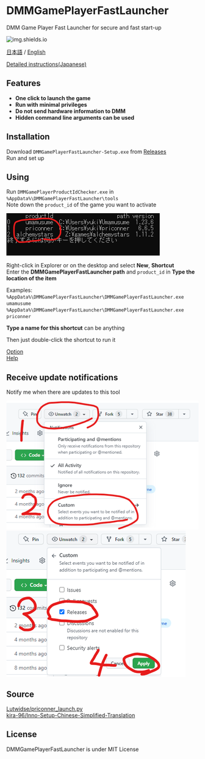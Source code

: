 # DMMGamePlayerFastLauncher

DMM Game Player Fast Launcher for secure and fast start-up

![img.shields.io](https://img.shields.io/github/downloads/fa0311/DMMGamePlayerFastLauncher/total)

[日本語](/README.md) / [English](/README-en.md)

[Detailed instructions(Japanese)](/docs/README-advance.md)

## Features

- **One click to launch the game**
- **Run with minimal privileges**
- **Do not send hardware information to DMM**
- **Hidden command line arguments can be used**

## Installation

Download `DMMGamePlayerFastLauncher-Setup.exe` from [Releases](https://github.com/fa0311/DMMGamePlayerFastLauncher/releases)  
Run and set up

## Using

Run `DMMGamePlayerProductIdChecker.exe` in `%AppData%\DMMGamePlayerFastLauncher\tools`  
Note down the `product_id` of the game you want to activate

![screenshot1](docs/img/DMMGamePlayerProductIdChecker1.png)

Right-click in Explorer or on the desktop and select **New**, **Shortcut**  
Enter the **DMMGamePlayerFastLauncher path** and `product_id` in **Type the location of the item**

Examples:  
`%AppData%\DMMGamePlayerFastLauncher\DMMGamePlayerFastLauncher.exe umamusume`  
`%AppData%\DMMGamePlayerFastLauncher\DMMGamePlayerFastLauncher.exe priconner`

**Type a name for this shortcut** can be anything

Then just double-click the shortcut to run it

[Option](/docs/README-advance.md#引数)  
[Help](/docs/README-advance.md#ヘルプ)

## Receive update notifications

Notify me when there are updates to this tool

![screenshot1](docs/img/subscribe1.png)
![screenshot1](docs/img/subscribe2.png)

## Source

[Lutwidse/priconner_launch.py](https://gist.github.com/Lutwidse/82d8e7a20c96296bc0318f1cb6bf26ee)  
[kira-96/Inno-Setup-Chinese-Simplified-Translation](https://github.com/kira-96/Inno-Setup-Chinese-Simplified-Translation)

## License

DMMGamePlayerFastLauncher is under MIT License
